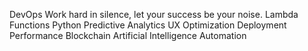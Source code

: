 DevOps Work hard in silence, let your success be your noise. Lambda Functions Python Predictive Analytics UX Optimization Deployment Performance Blockchain Artificial Intelligence Automation
